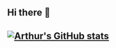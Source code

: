 ## Hi there 👋

<!--
**ArthurRamos26/ArthurRamos26** is a ✨ _special_ ✨ repository because its `README.md` (this file) appears on your GitHub profile.

Here are some ideas to get you started:

- 🔭 I’m currently working on ...
- 🌱 I’m currently learning ...
- 👯 I’m looking to collaborate on ...
- 🤔 I’m looking for help with ...
- 💬 Ask me about ...
- 📫 How to reach me: ...
- 😄 Pronouns: ...
- ⚡ Fun fact: ...
[![Arthur's GitHub stats](https://github-readme-stats.vercel.app/api?username=ArthurRamos26)](https://github.com/ArthurRamos26/github-readme-stats)
-->
## [![Arthur's GitHub stats](https://github-readme-stats.vercel.app/api?username=ArthurRamos26&radical)](https://github.com/ArthurRamos26/github-readme-stats)
